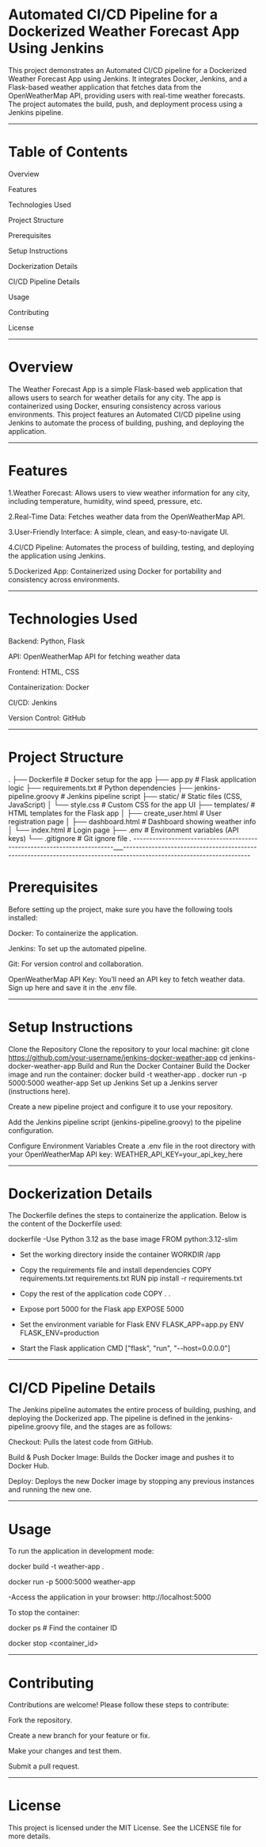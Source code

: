 # Automated CI/CD Pipeline for a Dockerized Weather Forecast App Using Jenkins


This project demonstrates an Automated CI/CD pipeline for a Dockerized Weather Forecast App using Jenkins. It integrates Docker, Jenkins, and a Flask-based weather application that fetches data from the OpenWeatherMap API, providing users with real-time weather forecasts. The project automates the build, push, and deployment process using a Jenkins pipeline.

-----------------------------------------------------------------------------------------------------------------------------------------------------------------------------------------------------
# Table of Contents

Overview

Features

Technologies Used

Project Structure

Prerequisites

Setup Instructions

Dockerization Details

CI/CD Pipeline Details

Usage

Contributing

License

----------------------------------------------------------------------------------------------------------------------------------------------------------------------------------------------
# Overview

The Weather Forecast App is a simple Flask-based web application that allows users to search for weather details for any city. The app is containerized using Docker, ensuring consistency across various environments. This project features an Automated CI/CD pipeline using Jenkins to automate the process of building, pushing, and deploying the application.

----------------------------------------------------------------------------------------------------------------------------------------------------------------------------------------------
# Features
1.Weather Forecast: Allows users to view weather information for any city, including temperature, humidity, wind speed, pressure, etc.

2.Real-Time Data: Fetches weather data from the OpenWeatherMap API.

3.User-Friendly Interface: A simple, clean, and easy-to-navigate UI.

4.CI/CD Pipeline: Automates the process of building, testing, and deploying the application using Jenkins.

5.Dockerized App: Containerized using Docker for portability and consistency across environments.

------------------------------------------------------------------------------------------------------------------------------------------------------------------------------------------------
# Technologies Used

Backend: Python, Flask

API: OpenWeatherMap API for fetching weather data

Frontend: HTML, CSS

Containerization: Docker

CI/CD: Jenkins

Version Control: GitHub

------------------------------------------------------------------------------------------------------------------------------------------------------------------------------------------------
# Project Structure
.
├── Dockerfile                 # Docker setup for the app
├── app.py                     # Flask application logic
├── requirements.txt           # Python dependencies
├── jenkins-pipeline.groovy    # Jenkins pipeline script
├── static/                    # Static files (CSS, JavaScript)
│   └── style.css              # Custom CSS for the app UI
├── templates/                 # HTML templates for the Flask app
│   ├── create_user.html       # User registration page
│   ├── dashboard.html         # Dashboard showing weather info
│   └── index.html             # Login page
├── .env                       # Environment variables (API keys)
└── .gitignore                 # Git ignore file
.
------------------------------------------------------------------------___----------------------------------------------------------------------------------------------------------------------
# Prerequisites

Before setting up the project, make sure you have the following tools installed:

Docker: To containerize the application.

Jenkins: To set up the automated pipeline.

Git: For version control and collaboration.

OpenWeatherMap API Key: You’ll need an API key to fetch weather data. Sign up here and save it in the .env file.

--------------------------------------------------------------------------------------------------------------------------------------------------------------------------------------------------
# Setup Instructions

Clone the Repository
Clone the repository to your local machine:
git clone https://github.com/your-username/jenkins-docker-weather-app
cd jenkins-docker-weather-app
Build and Run the Docker Container
Build the Docker image and run the container:
docker build -t weather-app .
docker run -p 5000:5000 weather-app
Set up Jenkins
Set up a Jenkins server (instructions here).

Create a new pipeline project and configure it to use your repository.

Add the Jenkins pipeline script (jenkins-pipeline.groovy) to the pipeline configuration.

Configure Environment Variables
Create a .env file in the root directory with your OpenWeatherMap API key:
WEATHER_API_KEY=your_api_key_here

------------------------------------------------------------------------------------------------------------------------------------------------------------------------------------------------
# Dockerization Details

The Dockerfile defines the steps to containerize the application. Below is the content of the Dockerfile used:

dockerfile
-Use Python 3.12 as the base image
FROM python:3.12-slim

- Set the working directory inside the container
WORKDIR /app

- Copy the requirements file and install dependencies
COPY requirements.txt requirements.txt
RUN pip install -r requirements.txt

- Copy the rest of the application code
COPY . .

- Expose port 5000 for the Flask app
EXPOSE 5000

- Set the environment variable for Flask
ENV FLASK_APP=app.py
ENV FLASK_ENV=production

- Start the Flask application
CMD ["flask", "run", "--host=0.0.0.0"]

----------------------------------------------------------------------------------------------------------------------------------------------------------------------------------------------
# CI/CD Pipeline Details

The Jenkins pipeline automates the entire process of building, pushing, and deploying the Dockerized app. The pipeline is defined in the jenkins-pipeline.groovy file, and the stages are as follows:

Checkout: Pulls the latest code from GitHub.

Build & Push Docker Image: Builds the Docker image and pushes it to Docker Hub.

Deploy: Deploys the new Docker image by stopping any previous instances and running the new one.

-----------------------------------------------------------------------------------------------------------------------------------------------------------------------------------------------
# Usage

To run the application in development mode:

docker build -t weather-app .

docker run -p 5000:5000 weather-app

-Access the application in your browser: http://localhost:5000

To stop the container:

docker ps  # Find the container ID

docker stop <container_id>

------------------------------------------------------------------------------------------------------------------------------------------------------------------------------------------------
# Contributing

Contributions are welcome! Please follow these steps to contribute:

Fork the repository.

Create a new branch for your feature or fix.

Make your changes and test them.

Submit a pull request.

-------------------------------------------------------------------------------------------------------------------------------------------------------------------------------------------------
# License

This project is licensed under the MIT License. See the LICENSE file for more details.


